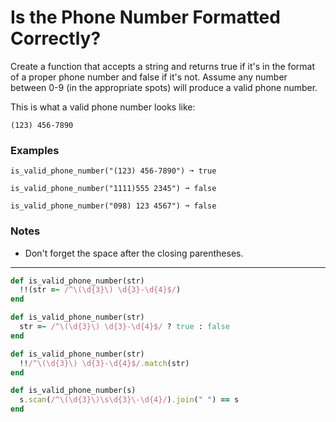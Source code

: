 # Is the Phone Number Formatted Correctly?
Create a function that accepts a string and returns true if it's in the format of a proper phone number and false if it's not. Assume any number between 0-9 (in the appropriate spots) will produce a valid phone number.

This is what a valid phone number looks like:
```
(123) 456-7890
```
### Examples
```
is_valid_phone_number("(123) 456-7890") ➞ true

is_valid_phone_number("1111)555 2345") ➞ false

is_valid_phone_number("098) 123 4567") ➞ false
```
### Notes
- Don't forget the space after the closing parentheses.
---
```ruby
def is_valid_phone_number(str)
  !!(str =~ /^\(\d{3}\) \d{3}-\d{4}$/)
end
```
```ruby
def is_valid_phone_number(str)
  str =~ /^\(\d{3}\) \d{3}-\d{4}$/ ? true : false
end
```
```ruby
def is_valid_phone_number(str)
  !!/^\(\d{3}\) \d{3}-\d{4}$/.match(str)
end
```
```ruby
def is_valid_phone_number(s)
  s.scan(/^\(\d{3}\)\s\d{3}\-\d{4}/).join(" ") == s
end
```

